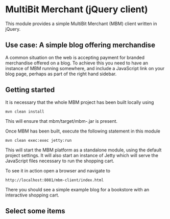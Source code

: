 # MultiBit Merchant (jQuery client)

This module provides a simple MultiBit Merchant (MBM) client written in jQuery.

## Use case: A simple blog offering merchandise

A common situation on the web is accepting payment for branded merchandise offered on a blog. To achieve this
you need to have an instance of MBM running somewhere, and include a JavaScript link on your blog page, perhaps
as part of the right hand sidebar.

## Getting started

It is necessary that the whole MBM project has been built locally using

    mvn clean install

This will ensure that mbm/target/mbm-<version>.jar is present.

Once MBM has been built, execute the following statement in this module

    mvn clean exec:exec jetty:run

This will start the MBM platform as a standalone module, using the default
project settings. It will also start an instance of Jetty which will serve
the JavaScript files necessary to run the shopping cart.

To see it in action open a browser and navigate to

    http://localhost:8081/mbm-client/index.html

There you should see a simple example blog for a bookstore with an interactive shopping cart.

## Select some items



